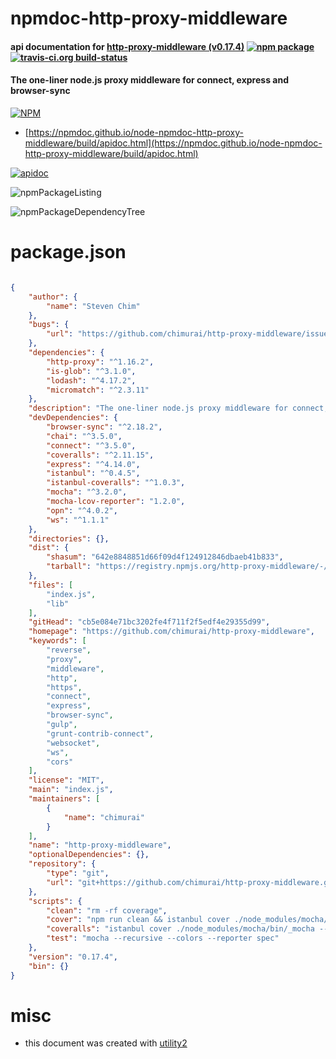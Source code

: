 # npmdoc-http-proxy-middleware

#### api documentation for  [http-proxy-middleware (v0.17.4)](https://github.com/chimurai/http-proxy-middleware)  [![npm package](https://img.shields.io/npm/v/npmdoc-http-proxy-middleware.svg?style=flat-square)](https://www.npmjs.org/package/npmdoc-http-proxy-middleware) [![travis-ci.org build-status](https://api.travis-ci.org/npmdoc/node-npmdoc-http-proxy-middleware.svg)](https://travis-ci.org/npmdoc/node-npmdoc-http-proxy-middleware)

#### The one-liner node.js proxy middleware for connect, express and browser-sync

[![NPM](https://nodei.co/npm/http-proxy-middleware.png?downloads=true&downloadRank=true&stars=true)](https://www.npmjs.com/package/http-proxy-middleware)

- [https://npmdoc.github.io/node-npmdoc-http-proxy-middleware/build/apidoc.html](https://npmdoc.github.io/node-npmdoc-http-proxy-middleware/build/apidoc.html)

[![apidoc](https://npmdoc.github.io/node-npmdoc-http-proxy-middleware/build/screenCapture.buildCi.browser.%252Ftmp%252Fbuild%252Fapidoc.html.png)](https://npmdoc.github.io/node-npmdoc-http-proxy-middleware/build/apidoc.html)

![npmPackageListing](https://npmdoc.github.io/node-npmdoc-http-proxy-middleware/build/screenCapture.npmPackageListing.svg)

![npmPackageDependencyTree](https://npmdoc.github.io/node-npmdoc-http-proxy-middleware/build/screenCapture.npmPackageDependencyTree.svg)



# package.json

```json

{
    "author": {
        "name": "Steven Chim"
    },
    "bugs": {
        "url": "https://github.com/chimurai/http-proxy-middleware/issues"
    },
    "dependencies": {
        "http-proxy": "^1.16.2",
        "is-glob": "^3.1.0",
        "lodash": "^4.17.2",
        "micromatch": "^2.3.11"
    },
    "description": "The one-liner node.js proxy middleware for connect, express and browser-sync",
    "devDependencies": {
        "browser-sync": "^2.18.2",
        "chai": "^3.5.0",
        "connect": "^3.5.0",
        "coveralls": "^2.11.15",
        "express": "^4.14.0",
        "istanbul": "^0.4.5",
        "istanbul-coveralls": "^1.0.3",
        "mocha": "^3.2.0",
        "mocha-lcov-reporter": "1.2.0",
        "opn": "^4.0.2",
        "ws": "^1.1.1"
    },
    "directories": {},
    "dist": {
        "shasum": "642e8848851d66f09d4f124912846dbaeb41b833",
        "tarball": "https://registry.npmjs.org/http-proxy-middleware/-/http-proxy-middleware-0.17.4.tgz"
    },
    "files": [
        "index.js",
        "lib"
    ],
    "gitHead": "cb5e084e71bc3202fe4f711f2f5edf4e29355d99",
    "homepage": "https://github.com/chimurai/http-proxy-middleware",
    "keywords": [
        "reverse",
        "proxy",
        "middleware",
        "http",
        "https",
        "connect",
        "express",
        "browser-sync",
        "gulp",
        "grunt-contrib-connect",
        "websocket",
        "ws",
        "cors"
    ],
    "license": "MIT",
    "main": "index.js",
    "maintainers": [
        {
            "name": "chimurai"
        }
    ],
    "name": "http-proxy-middleware",
    "optionalDependencies": {},
    "repository": {
        "type": "git",
        "url": "git+https://github.com/chimurai/http-proxy-middleware.git"
    },
    "scripts": {
        "clean": "rm -rf coverage",
        "cover": "npm run clean && istanbul cover ./node_modules/mocha/bin/_mocha -- --recursive",
        "coveralls": "istanbul cover ./node_modules/mocha/bin/_mocha --report lcovonly -- --recursive --reporter spec && istanbul-coveralls && npm run clean",
        "test": "mocha --recursive --colors --reporter spec"
    },
    "version": "0.17.4",
    "bin": {}
}
```



# misc
- this document was created with [utility2](https://github.com/kaizhu256/node-utility2)
